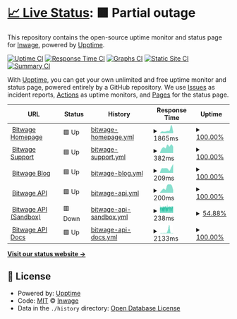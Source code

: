 # [📈 Live Status](https://inwage.github.io/status_page): <!--live status--> **🟧 Partial outage**

This repository contains the open-source uptime monitor and status page for [Inwage](https://www.inwage.com), powered by [Upptime](https://github.com/upptime/upptime).

[![Uptime CI](https://github.com/inwage/status_page/workflows/Uptime%20CI/badge.svg)](https://github.com/inwage/status_page/actions?query=workflow%3A%22Uptime+CI%22)
[![Response Time CI](https://github.com/inwage/status_page/workflows/Response%20Time%20CI/badge.svg)](https://github.com/inwage/status_page/actions?query=workflow%3A%22Response+Time+CI%22)
[![Graphs CI](https://github.com/inwage/status_page/workflows/Graphs%20CI/badge.svg)](https://github.com/inwage/status_page/actions?query=workflow%3A%22Graphs+CI%22)
[![Static Site CI](https://github.com/inwage/status_page/workflows/Static%20Site%20CI/badge.svg)](https://github.com/inwage/status_page/actions?query=workflow%3A%22Static+Site+CI%22)
[![Summary CI](https://github.com/inwage/status_page/workflows/Summary%20CI/badge.svg)](https://github.com/inwage/status_page/actions?query=workflow%3A%22Summary+CI%22)

With [Upptime](https://upptime.js.org), you can get your own unlimited and free uptime monitor and status page, powered entirely by a GitHub repository. We use [Issues](https://github.com/inwage/status_page/issues) as incident reports, [Actions](https://github.com/inwage/status_page/actions) as uptime monitors, and [Pages](https://inwage.github.io/status_page) for the status page.

<!--start: status pages-->
<!-- This summary is generated by Upptime (https://github.com/upptime/upptime) -->
<!-- Do not edit this manually, your changes will be overwritten -->
<!-- prettier-ignore -->
| URL | Status | History | Response Time | Uptime |
| --- | ------ | ------- | ------------- | ------ |
| <img alt="" src="https://icons.duckduckgo.com/ip3/www.bitwage.com.ico" height="13"> [Bitwage Homepage](https://www.bitwage.com) | 🟩 Up | [bitwage-homepage.yml](https://github.com/inwage/status_page/commits/HEAD/history/bitwage-homepage.yml) | <details><summary><img alt="Response time graph" src="./graphs/bitwage-homepage/response-time-week.png" height="20"> 1865ms</summary><br><a href="https://status.bitwage.com/history/bitwage-homepage"><img alt="Response time 1176" src="https://img.shields.io/endpoint?url=https%3A%2F%2Fraw.githubusercontent.com%2Finwage%2Fstatus_page%2FHEAD%2Fapi%2Fbitwage-homepage%2Fresponse-time.json"></a><br><a href="https://status.bitwage.com/history/bitwage-homepage"><img alt="24-hour response time 1602" src="https://img.shields.io/endpoint?url=https%3A%2F%2Fraw.githubusercontent.com%2Finwage%2Fstatus_page%2FHEAD%2Fapi%2Fbitwage-homepage%2Fresponse-time-day.json"></a><br><a href="https://status.bitwage.com/history/bitwage-homepage"><img alt="7-day response time 1865" src="https://img.shields.io/endpoint?url=https%3A%2F%2Fraw.githubusercontent.com%2Finwage%2Fstatus_page%2FHEAD%2Fapi%2Fbitwage-homepage%2Fresponse-time-week.json"></a><br><a href="https://status.bitwage.com/history/bitwage-homepage"><img alt="30-day response time 1340" src="https://img.shields.io/endpoint?url=https%3A%2F%2Fraw.githubusercontent.com%2Finwage%2Fstatus_page%2FHEAD%2Fapi%2Fbitwage-homepage%2Fresponse-time-month.json"></a><br><a href="https://status.bitwage.com/history/bitwage-homepage"><img alt="1-year response time 1187" src="https://img.shields.io/endpoint?url=https%3A%2F%2Fraw.githubusercontent.com%2Finwage%2Fstatus_page%2FHEAD%2Fapi%2Fbitwage-homepage%2Fresponse-time-year.json"></a></details> | <details><summary><a href="https://status.bitwage.com/history/bitwage-homepage">100.00%</a></summary><a href="https://status.bitwage.com/history/bitwage-homepage"><img alt="All-time uptime 99.97%" src="https://img.shields.io/endpoint?url=https%3A%2F%2Fraw.githubusercontent.com%2Finwage%2Fstatus_page%2FHEAD%2Fapi%2Fbitwage-homepage%2Fuptime.json"></a><br><a href="https://status.bitwage.com/history/bitwage-homepage"><img alt="24-hour uptime 100.00%" src="https://img.shields.io/endpoint?url=https%3A%2F%2Fraw.githubusercontent.com%2Finwage%2Fstatus_page%2FHEAD%2Fapi%2Fbitwage-homepage%2Fuptime-day.json"></a><br><a href="https://status.bitwage.com/history/bitwage-homepage"><img alt="7-day uptime 100.00%" src="https://img.shields.io/endpoint?url=https%3A%2F%2Fraw.githubusercontent.com%2Finwage%2Fstatus_page%2FHEAD%2Fapi%2Fbitwage-homepage%2Fuptime-week.json"></a><br><a href="https://status.bitwage.com/history/bitwage-homepage"><img alt="30-day uptime 100.00%" src="https://img.shields.io/endpoint?url=https%3A%2F%2Fraw.githubusercontent.com%2Finwage%2Fstatus_page%2FHEAD%2Fapi%2Fbitwage-homepage%2Fuptime-month.json"></a><br><a href="https://status.bitwage.com/history/bitwage-homepage"><img alt="1-year uptime 99.95%" src="https://img.shields.io/endpoint?url=https%3A%2F%2Fraw.githubusercontent.com%2Finwage%2Fstatus_page%2FHEAD%2Fapi%2Fbitwage-homepage%2Fuptime-year.json"></a></details>
| <img alt="" src="https://icons.duckduckgo.com/ip3/support.bitwage.com.ico" height="13"> [Bitwage Support](https://support.bitwage.com) | 🟩 Up | [bitwage-support.yml](https://github.com/inwage/status_page/commits/HEAD/history/bitwage-support.yml) | <details><summary><img alt="Response time graph" src="./graphs/bitwage-support/response-time-week.png" height="20"> 382ms</summary><br><a href="https://status.bitwage.com/history/bitwage-support"><img alt="Response time 276" src="https://img.shields.io/endpoint?url=https%3A%2F%2Fraw.githubusercontent.com%2Finwage%2Fstatus_page%2FHEAD%2Fapi%2Fbitwage-support%2Fresponse-time.json"></a><br><a href="https://status.bitwage.com/history/bitwage-support"><img alt="24-hour response time 404" src="https://img.shields.io/endpoint?url=https%3A%2F%2Fraw.githubusercontent.com%2Finwage%2Fstatus_page%2FHEAD%2Fapi%2Fbitwage-support%2Fresponse-time-day.json"></a><br><a href="https://status.bitwage.com/history/bitwage-support"><img alt="7-day response time 382" src="https://img.shields.io/endpoint?url=https%3A%2F%2Fraw.githubusercontent.com%2Finwage%2Fstatus_page%2FHEAD%2Fapi%2Fbitwage-support%2Fresponse-time-week.json"></a><br><a href="https://status.bitwage.com/history/bitwage-support"><img alt="30-day response time 316" src="https://img.shields.io/endpoint?url=https%3A%2F%2Fraw.githubusercontent.com%2Finwage%2Fstatus_page%2FHEAD%2Fapi%2Fbitwage-support%2Fresponse-time-month.json"></a><br><a href="https://status.bitwage.com/history/bitwage-support"><img alt="1-year response time 247" src="https://img.shields.io/endpoint?url=https%3A%2F%2Fraw.githubusercontent.com%2Finwage%2Fstatus_page%2FHEAD%2Fapi%2Fbitwage-support%2Fresponse-time-year.json"></a></details> | <details><summary><a href="https://status.bitwage.com/history/bitwage-support">100.00%</a></summary><a href="https://status.bitwage.com/history/bitwage-support"><img alt="All-time uptime 99.99%" src="https://img.shields.io/endpoint?url=https%3A%2F%2Fraw.githubusercontent.com%2Finwage%2Fstatus_page%2FHEAD%2Fapi%2Fbitwage-support%2Fuptime.json"></a><br><a href="https://status.bitwage.com/history/bitwage-support"><img alt="24-hour uptime 100.00%" src="https://img.shields.io/endpoint?url=https%3A%2F%2Fraw.githubusercontent.com%2Finwage%2Fstatus_page%2FHEAD%2Fapi%2Fbitwage-support%2Fuptime-day.json"></a><br><a href="https://status.bitwage.com/history/bitwage-support"><img alt="7-day uptime 100.00%" src="https://img.shields.io/endpoint?url=https%3A%2F%2Fraw.githubusercontent.com%2Finwage%2Fstatus_page%2FHEAD%2Fapi%2Fbitwage-support%2Fuptime-week.json"></a><br><a href="https://status.bitwage.com/history/bitwage-support"><img alt="30-day uptime 100.00%" src="https://img.shields.io/endpoint?url=https%3A%2F%2Fraw.githubusercontent.com%2Finwage%2Fstatus_page%2FHEAD%2Fapi%2Fbitwage-support%2Fuptime-month.json"></a><br><a href="https://status.bitwage.com/history/bitwage-support"><img alt="1-year uptime 100.00%" src="https://img.shields.io/endpoint?url=https%3A%2F%2Fraw.githubusercontent.com%2Finwage%2Fstatus_page%2FHEAD%2Fapi%2Fbitwage-support%2Fuptime-year.json"></a></details>
| <img alt="" src="https://icons.duckduckgo.com/ip3/blog.bitwage.com.ico" height="13"> [Bitwage Blog](https://blog.bitwage.com) | 🟩 Up | [bitwage-blog.yml](https://github.com/inwage/status_page/commits/HEAD/history/bitwage-blog.yml) | <details><summary><img alt="Response time graph" src="./graphs/bitwage-blog/response-time-week.png" height="20"> 209ms</summary><br><a href="https://status.bitwage.com/history/bitwage-blog"><img alt="Response time 150" src="https://img.shields.io/endpoint?url=https%3A%2F%2Fraw.githubusercontent.com%2Finwage%2Fstatus_page%2FHEAD%2Fapi%2Fbitwage-blog%2Fresponse-time.json"></a><br><a href="https://status.bitwage.com/history/bitwage-blog"><img alt="24-hour response time 296" src="https://img.shields.io/endpoint?url=https%3A%2F%2Fraw.githubusercontent.com%2Finwage%2Fstatus_page%2FHEAD%2Fapi%2Fbitwage-blog%2Fresponse-time-day.json"></a><br><a href="https://status.bitwage.com/history/bitwage-blog"><img alt="7-day response time 209" src="https://img.shields.io/endpoint?url=https%3A%2F%2Fraw.githubusercontent.com%2Finwage%2Fstatus_page%2FHEAD%2Fapi%2Fbitwage-blog%2Fresponse-time-week.json"></a><br><a href="https://status.bitwage.com/history/bitwage-blog"><img alt="30-day response time 199" src="https://img.shields.io/endpoint?url=https%3A%2F%2Fraw.githubusercontent.com%2Finwage%2Fstatus_page%2FHEAD%2Fapi%2Fbitwage-blog%2Fresponse-time-month.json"></a><br><a href="https://status.bitwage.com/history/bitwage-blog"><img alt="1-year response time 155" src="https://img.shields.io/endpoint?url=https%3A%2F%2Fraw.githubusercontent.com%2Finwage%2Fstatus_page%2FHEAD%2Fapi%2Fbitwage-blog%2Fresponse-time-year.json"></a></details> | <details><summary><a href="https://status.bitwage.com/history/bitwage-blog">100.00%</a></summary><a href="https://status.bitwage.com/history/bitwage-blog"><img alt="All-time uptime 99.98%" src="https://img.shields.io/endpoint?url=https%3A%2F%2Fraw.githubusercontent.com%2Finwage%2Fstatus_page%2FHEAD%2Fapi%2Fbitwage-blog%2Fuptime.json"></a><br><a href="https://status.bitwage.com/history/bitwage-blog"><img alt="24-hour uptime 100.00%" src="https://img.shields.io/endpoint?url=https%3A%2F%2Fraw.githubusercontent.com%2Finwage%2Fstatus_page%2FHEAD%2Fapi%2Fbitwage-blog%2Fuptime-day.json"></a><br><a href="https://status.bitwage.com/history/bitwage-blog"><img alt="7-day uptime 100.00%" src="https://img.shields.io/endpoint?url=https%3A%2F%2Fraw.githubusercontent.com%2Finwage%2Fstatus_page%2FHEAD%2Fapi%2Fbitwage-blog%2Fuptime-week.json"></a><br><a href="https://status.bitwage.com/history/bitwage-blog"><img alt="30-day uptime 100.00%" src="https://img.shields.io/endpoint?url=https%3A%2F%2Fraw.githubusercontent.com%2Finwage%2Fstatus_page%2FHEAD%2Fapi%2Fbitwage-blog%2Fuptime-month.json"></a><br><a href="https://status.bitwage.com/history/bitwage-blog"><img alt="1-year uptime 100.00%" src="https://img.shields.io/endpoint?url=https%3A%2F%2Fraw.githubusercontent.com%2Finwage%2Fstatus_page%2FHEAD%2Fapi%2Fbitwage-blog%2Fuptime-year.json"></a></details>
| <img alt="" src="https://icons.duckduckgo.com/ip3/api2.bitwage.com.ico" height="13"> [Bitwage API](https://api2.bitwage.com) | 🟩 Up | [bitwage-api.yml](https://github.com/inwage/status_page/commits/HEAD/history/bitwage-api.yml) | <details><summary><img alt="Response time graph" src="./graphs/bitwage-api/response-time-week.png" height="20"> 200ms</summary><br><a href="https://status.bitwage.com/history/bitwage-api"><img alt="Response time 237" src="https://img.shields.io/endpoint?url=https%3A%2F%2Fraw.githubusercontent.com%2Finwage%2Fstatus_page%2FHEAD%2Fapi%2Fbitwage-api%2Fresponse-time.json"></a><br><a href="https://status.bitwage.com/history/bitwage-api"><img alt="24-hour response time 256" src="https://img.shields.io/endpoint?url=https%3A%2F%2Fraw.githubusercontent.com%2Finwage%2Fstatus_page%2FHEAD%2Fapi%2Fbitwage-api%2Fresponse-time-day.json"></a><br><a href="https://status.bitwage.com/history/bitwage-api"><img alt="7-day response time 200" src="https://img.shields.io/endpoint?url=https%3A%2F%2Fraw.githubusercontent.com%2Finwage%2Fstatus_page%2FHEAD%2Fapi%2Fbitwage-api%2Fresponse-time-week.json"></a><br><a href="https://status.bitwage.com/history/bitwage-api"><img alt="30-day response time 179" src="https://img.shields.io/endpoint?url=https%3A%2F%2Fraw.githubusercontent.com%2Finwage%2Fstatus_page%2FHEAD%2Fapi%2Fbitwage-api%2Fresponse-time-month.json"></a><br><a href="https://status.bitwage.com/history/bitwage-api"><img alt="1-year response time 233" src="https://img.shields.io/endpoint?url=https%3A%2F%2Fraw.githubusercontent.com%2Finwage%2Fstatus_page%2FHEAD%2Fapi%2Fbitwage-api%2Fresponse-time-year.json"></a></details> | <details><summary><a href="https://status.bitwage.com/history/bitwage-api">100.00%</a></summary><a href="https://status.bitwage.com/history/bitwage-api"><img alt="All-time uptime 99.90%" src="https://img.shields.io/endpoint?url=https%3A%2F%2Fraw.githubusercontent.com%2Finwage%2Fstatus_page%2FHEAD%2Fapi%2Fbitwage-api%2Fuptime.json"></a><br><a href="https://status.bitwage.com/history/bitwage-api"><img alt="24-hour uptime 100.00%" src="https://img.shields.io/endpoint?url=https%3A%2F%2Fraw.githubusercontent.com%2Finwage%2Fstatus_page%2FHEAD%2Fapi%2Fbitwage-api%2Fuptime-day.json"></a><br><a href="https://status.bitwage.com/history/bitwage-api"><img alt="7-day uptime 100.00%" src="https://img.shields.io/endpoint?url=https%3A%2F%2Fraw.githubusercontent.com%2Finwage%2Fstatus_page%2FHEAD%2Fapi%2Fbitwage-api%2Fuptime-week.json"></a><br><a href="https://status.bitwage.com/history/bitwage-api"><img alt="30-day uptime 100.00%" src="https://img.shields.io/endpoint?url=https%3A%2F%2Fraw.githubusercontent.com%2Finwage%2Fstatus_page%2FHEAD%2Fapi%2Fbitwage-api%2Fuptime-month.json"></a><br><a href="https://status.bitwage.com/history/bitwage-api"><img alt="1-year uptime 99.97%" src="https://img.shields.io/endpoint?url=https%3A%2F%2Fraw.githubusercontent.com%2Finwage%2Fstatus_page%2FHEAD%2Fapi%2Fbitwage-api%2Fuptime-year.json"></a></details>
| <img alt="" src="https://icons.duckduckgo.com/ip3/api.sandbox.bitwage.com.ico" height="13"> [Bitwage API (Sandbox)](https://api.sandbox.bitwage.com) | 🟥 Down | [bitwage-api-sandbox.yml](https://github.com/inwage/status_page/commits/HEAD/history/bitwage-api-sandbox.yml) | <details><summary><img alt="Response time graph" src="./graphs/bitwage-api-sandbox/response-time-week.png" height="20"> 238ms</summary><br><a href="https://status.bitwage.com/history/bitwage-api-sandbox"><img alt="Response time 243" src="https://img.shields.io/endpoint?url=https%3A%2F%2Fraw.githubusercontent.com%2Finwage%2Fstatus_page%2FHEAD%2Fapi%2Fbitwage-api-sandbox%2Fresponse-time.json"></a><br><a href="https://status.bitwage.com/history/bitwage-api-sandbox"><img alt="24-hour response time 230" src="https://img.shields.io/endpoint?url=https%3A%2F%2Fraw.githubusercontent.com%2Finwage%2Fstatus_page%2FHEAD%2Fapi%2Fbitwage-api-sandbox%2Fresponse-time-day.json"></a><br><a href="https://status.bitwage.com/history/bitwage-api-sandbox"><img alt="7-day response time 238" src="https://img.shields.io/endpoint?url=https%3A%2F%2Fraw.githubusercontent.com%2Finwage%2Fstatus_page%2FHEAD%2Fapi%2Fbitwage-api-sandbox%2Fresponse-time-week.json"></a><br><a href="https://status.bitwage.com/history/bitwage-api-sandbox"><img alt="30-day response time 238" src="https://img.shields.io/endpoint?url=https%3A%2F%2Fraw.githubusercontent.com%2Finwage%2Fstatus_page%2FHEAD%2Fapi%2Fbitwage-api-sandbox%2Fresponse-time-month.json"></a><br><a href="https://status.bitwage.com/history/bitwage-api-sandbox"><img alt="1-year response time 226" src="https://img.shields.io/endpoint?url=https%3A%2F%2Fraw.githubusercontent.com%2Finwage%2Fstatus_page%2FHEAD%2Fapi%2Fbitwage-api-sandbox%2Fresponse-time-year.json"></a></details> | <details><summary><a href="https://status.bitwage.com/history/bitwage-api-sandbox">54.88%</a></summary><a href="https://status.bitwage.com/history/bitwage-api-sandbox"><img alt="All-time uptime 99.71%" src="https://img.shields.io/endpoint?url=https%3A%2F%2Fraw.githubusercontent.com%2Finwage%2Fstatus_page%2FHEAD%2Fapi%2Fbitwage-api-sandbox%2Fuptime.json"></a><br><a href="https://status.bitwage.com/history/bitwage-api-sandbox"><img alt="24-hour uptime 37.78%" src="https://img.shields.io/endpoint?url=https%3A%2F%2Fraw.githubusercontent.com%2Finwage%2Fstatus_page%2FHEAD%2Fapi%2Fbitwage-api-sandbox%2Fuptime-day.json"></a><br><a href="https://status.bitwage.com/history/bitwage-api-sandbox"><img alt="7-day uptime 54.88%" src="https://img.shields.io/endpoint?url=https%3A%2F%2Fraw.githubusercontent.com%2Finwage%2Fstatus_page%2FHEAD%2Fapi%2Fbitwage-api-sandbox%2Fuptime-week.json"></a><br><a href="https://status.bitwage.com/history/bitwage-api-sandbox"><img alt="30-day uptime 89.62%" src="https://img.shields.io/endpoint?url=https%3A%2F%2Fraw.githubusercontent.com%2Finwage%2Fstatus_page%2FHEAD%2Fapi%2Fbitwage-api-sandbox%2Fuptime-month.json"></a><br><a href="https://status.bitwage.com/history/bitwage-api-sandbox"><img alt="1-year uptime 99.13%" src="https://img.shields.io/endpoint?url=https%3A%2F%2Fraw.githubusercontent.com%2Finwage%2Fstatus_page%2FHEAD%2Fapi%2Fbitwage-api-sandbox%2Fuptime-year.json"></a></details>
| <img alt="" src="https://icons.duckduckgo.com/ip3/developer.bitwage.com.ico" height="13"> [Bitwage API Docs](https://developer.bitwage.com) | 🟩 Up | [bitwage-api-docs.yml](https://github.com/inwage/status_page/commits/HEAD/history/bitwage-api-docs.yml) | <details><summary><img alt="Response time graph" src="./graphs/bitwage-api-docs/response-time-week.png" height="20"> 2133ms</summary><br><a href="https://status.bitwage.com/history/bitwage-api-docs"><img alt="Response time 974" src="https://img.shields.io/endpoint?url=https%3A%2F%2Fraw.githubusercontent.com%2Finwage%2Fstatus_page%2FHEAD%2Fapi%2Fbitwage-api-docs%2Fresponse-time.json"></a><br><a href="https://status.bitwage.com/history/bitwage-api-docs"><img alt="24-hour response time 305" src="https://img.shields.io/endpoint?url=https%3A%2F%2Fraw.githubusercontent.com%2Finwage%2Fstatus_page%2FHEAD%2Fapi%2Fbitwage-api-docs%2Fresponse-time-day.json"></a><br><a href="https://status.bitwage.com/history/bitwage-api-docs"><img alt="7-day response time 2133" src="https://img.shields.io/endpoint?url=https%3A%2F%2Fraw.githubusercontent.com%2Finwage%2Fstatus_page%2FHEAD%2Fapi%2Fbitwage-api-docs%2Fresponse-time-week.json"></a><br><a href="https://status.bitwage.com/history/bitwage-api-docs"><img alt="30-day response time 1275" src="https://img.shields.io/endpoint?url=https%3A%2F%2Fraw.githubusercontent.com%2Finwage%2Fstatus_page%2FHEAD%2Fapi%2Fbitwage-api-docs%2Fresponse-time-month.json"></a><br><a href="https://status.bitwage.com/history/bitwage-api-docs"><img alt="1-year response time 1133" src="https://img.shields.io/endpoint?url=https%3A%2F%2Fraw.githubusercontent.com%2Finwage%2Fstatus_page%2FHEAD%2Fapi%2Fbitwage-api-docs%2Fresponse-time-year.json"></a></details> | <details><summary><a href="https://status.bitwage.com/history/bitwage-api-docs">100.00%</a></summary><a href="https://status.bitwage.com/history/bitwage-api-docs"><img alt="All-time uptime 99.97%" src="https://img.shields.io/endpoint?url=https%3A%2F%2Fraw.githubusercontent.com%2Finwage%2Fstatus_page%2FHEAD%2Fapi%2Fbitwage-api-docs%2Fuptime.json"></a><br><a href="https://status.bitwage.com/history/bitwage-api-docs"><img alt="24-hour uptime 100.00%" src="https://img.shields.io/endpoint?url=https%3A%2F%2Fraw.githubusercontent.com%2Finwage%2Fstatus_page%2FHEAD%2Fapi%2Fbitwage-api-docs%2Fuptime-day.json"></a><br><a href="https://status.bitwage.com/history/bitwage-api-docs"><img alt="7-day uptime 100.00%" src="https://img.shields.io/endpoint?url=https%3A%2F%2Fraw.githubusercontent.com%2Finwage%2Fstatus_page%2FHEAD%2Fapi%2Fbitwage-api-docs%2Fuptime-week.json"></a><br><a href="https://status.bitwage.com/history/bitwage-api-docs"><img alt="30-day uptime 100.00%" src="https://img.shields.io/endpoint?url=https%3A%2F%2Fraw.githubusercontent.com%2Finwage%2Fstatus_page%2FHEAD%2Fapi%2Fbitwage-api-docs%2Fuptime-month.json"></a><br><a href="https://status.bitwage.com/history/bitwage-api-docs"><img alt="1-year uptime 99.95%" src="https://img.shields.io/endpoint?url=https%3A%2F%2Fraw.githubusercontent.com%2Finwage%2Fstatus_page%2FHEAD%2Fapi%2Fbitwage-api-docs%2Fuptime-year.json"></a></details>

<!--end: status pages-->

[**Visit our status website →**](https://inwage.github.io/status_page)

## 📄 License

- Powered by: [Upptime](https://github.com/upptime/upptime)
- Code: [MIT](./LICENSE) © [Inwage](https://www.inwage.com)
- Data in the `./history` directory: [Open Database License](https://opendatacommons.org/licenses/odbl/1-0/)
